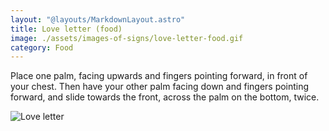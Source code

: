 ```yaml
---
layout: "@layouts/MarkdownLayout.astro"
title: Love letter (food)
image: ./assets/images-of-signs/love-letter-food.gif
category: Food
---
```


Place one palm, facing upwards and fingers pointing forward,
in front of your chest.
Then have your other palm facing down and
fingers pointing forward, and slide towards the front,
across the palm on the bottom, twice.

![Love letter](@signs/love-letter-food.gif)
